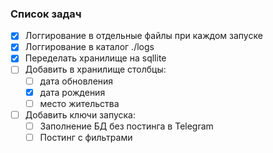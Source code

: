 ### Список задач

- [X] Логгирование в отдельные файлы при каждом запуске
- [X] Логгирование в каталог ./logs
- [X] Переделать хранилище на sqllite
- [ ] Добавить в хранилище столбцы: 
    - [ ] дата обновления
    - [X] дата рождения
    - [ ] место жительства
- [ ] Добавить ключи запуска:
    - [ ] Заполнение БД без постинга в Telegram
    - [ ] Постинг с фильтрами
